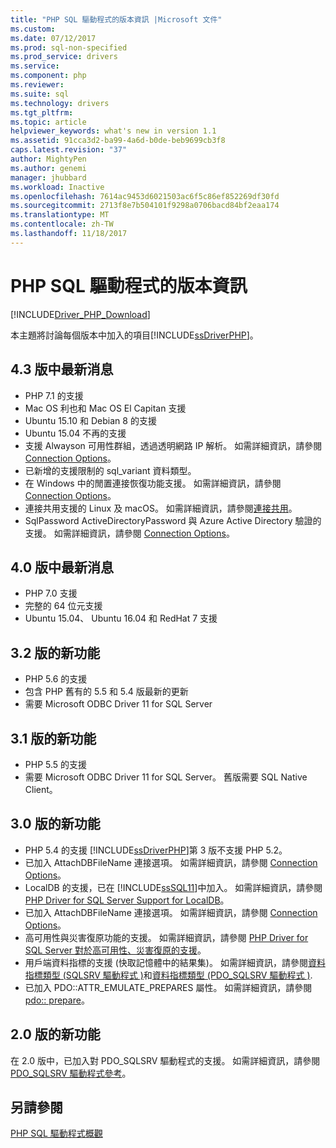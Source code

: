 ```yaml
---
title: "PHP SQL 驅動程式的版本資訊 |Microsoft 文件"
ms.custom: 
ms.date: 07/12/2017
ms.prod: sql-non-specified
ms.prod_service: drivers
ms.service: 
ms.component: php
ms.reviewer: 
ms.suite: sql
ms.technology: drivers
ms.tgt_pltfrm: 
ms.topic: article
helpviewer_keywords: what's new in version 1.1
ms.assetid: 91cca3d2-ba99-4a6d-b0de-beb9699cb3f8
caps.latest.revision: "37"
author: MightyPen
ms.author: genemi
manager: jhubbard
ms.workload: Inactive
ms.openlocfilehash: 7614ac9453d6021503ac6f5c86ef852269df30fd
ms.sourcegitcommit: 2713f8e7b504101f9298a0706bacd84bf2eaa174
ms.translationtype: MT
ms.contentlocale: zh-TW
ms.lasthandoff: 11/18/2017
---
```

# <a name="release-notes-for-the-php-sql-driver"></a>PHP SQL 驅動程式的版本資訊
[!INCLUDE[Driver_PHP_Download](../../includes/driver_php_download.md)]

本主題將討論每個版本中加入的項目[!INCLUDE[ssDriverPHP](../../includes/ssdriverphp_md.md)]。  

## <a name="whats-new-in-version-43"></a>4.3 版中最新消息

- PHP 7.1 的支援
- Mac OS 利也和 Mac OS El Capitan 支援
- Ubuntu 15.10 和 Debian 8 的支援
- Ubuntu 15.04 不再的支援
- 支援 Alwayson 可用性群組，透過透明網路 IP 解析。 如需詳細資訊，請參閱 [Connection Options](../../connect/php/connection-options.md)。 
- 已新增的支援限制的 sql_variant 資料類型。
- 在 Windows 中的閒置連接恢復功能支援。 如需詳細資訊，請參閱 [Connection Options](../../connect/php/connection-options.md)。
- 連接共用支援的 Linux 及 macOS。 如需詳細資訊，請參閱[連接共用](../../connect/php/connection-pooling-microsoft-drivers-for-php-for-sql-server.md)。
- SqlPassword ActiveDirectoryPassword 與 Azure Active Directory 驗證的支援。 如需詳細資訊，請參閱 [Connection Options](../../connect/php/connection-options.md)。
  
## <a name="whats-new-in-version-40"></a>4.0 版中最新消息 

- PHP 7.0 支援  
- 完整的 64 位元支援
- Ubuntu 15.04、 Ubuntu 16.04 和 RedHat 7 支援

## <a name="whats-new-in-version-32"></a>3.2 版的新功能 

- PHP 5.6 的支援   
- 包含 PHP 舊有的 5.5 和 5.4 版最新的更新   
- 需要 Microsoft ODBC Driver 11 for SQL Server  
  
## <a name="whats-new-in-version-31"></a>3.1 版的新功能
 
- PHP 5.5 的支援  
- 需要 Microsoft ODBC Driver 11 for SQL Server。 舊版需要 SQL Native Client。  
  
## <a name="whats-new-in-version-30"></a>3.0 版的新功能  

- PHP 5.4 的支援  [!INCLUDE[ssDriverPHP](../../includes/ssdriverphp_md.md)]第 3 版不支援 PHP 5.2。  
- 已加入 AttachDBFileName 連接選項。 如需詳細資訊，請參閱 [Connection Options](../../connect/php/connection-options.md)。  
- LocalDB 的支援，已在 [!INCLUDE[ssSQL11](../../includes/sssql11_md.md)]中加入。 如需詳細資訊，請參閱 [PHP Driver for SQL Server Support for LocalDB](../../connect/php/php-driver-for-sql-server-support-for-localdb.md)。
- 已加入 AttachDBFileName 連接選項。 如需詳細資訊，請參閱 [Connection Options](../../connect/php/connection-options.md)。  
- 高可用性與災害復原功能的支援。 如需詳細資訊，請參閱 [PHP Driver for SQL Server 對於高可用性、災害復原的支援](../../connect/php/php-driver-for-sql-server-support-for-high-availability-disaster-recovery.md)。
- 用戶端資料指標的支援 (快取記憶體中的結果集)。 如需詳細資訊，請參閱[資料指標類型 &#40;SQLSRV 驅動程式 &#41;](../../connect/php/cursor-types-sqlsrv-driver.md)和[資料指標類型 &#40;PDO_SQLSRV 驅動程式 &#41;](../../connect/php/cursor-types-pdo-sqlsrv-driver.md).
- 已加入 PDO::ATTR_EMULATE_PREPARES 屬性。 如需詳細資訊，請參閱[pdo:: prepare](../../connect/php/pdo-prepare.md)。  
  
## <a name="whats-new-in-version-20"></a>2.0 版的新功能  
在 2.0 版中，已加入對 PDO_SQLSRV 驅動程式的支援。 如需詳細資訊，請參閱 [PDO_SQLSRV 驅動程式參考](../../connect/php/pdo-sqlsrv-driver-reference.md)。  
  
## <a name="see-also"></a>另請參閱  
[PHP SQL 驅動程式概觀](../../connect/php/overview-of-the-php-sql-driver.md)
  
